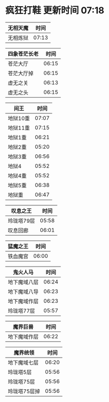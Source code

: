 # 疯狂打鞋 更新时间 07:18

| 无相天魔   | 时间    |
|--------|-------|
| 无相炼狱 | 07:13 |

| 四象苍茫长老   | 时间    |
|--------|-------|
| 苍茫大厅 | 06:15 |
| 苍茫大厅掉 | 06:15 |
| 虚无之关 | 06:13 |
| 虚无之头 | 06:15 |

| 间王   | 时间    |
|--------|-------|
| 地狱10重 | 07:07 |
| 地狱11重 | 07:15 |
| 地狱1重 | 06:21 |
| 地狱2重 | 05:20 |
| 地狱3重 | 06:56 |
| 地狱4 | 05:52 |
| 地狱4重 | 05:52 |
| 地狱5重 | 06:38 |
| 地狱重 | 06:47 |

| 叹息之王   | 时间    |
|--------|-------|
| 玲珑塔79层 | 05:58 |
| 叹息回廊 | 06:01 |

| 猛魔之王   | 时间    |
|--------|-------|
| 铁血魔宫 | 06:00 |

| 鬼火人马   | 时间    |
|--------|-------|
| 地下魔域八层 | 06:24 |
| 地下魔域八导 | 06:23 |
| 地下魔域作层 | 06:23 |
| 玲珑塔77层 | 05:57 |

| 魔界巨兽   | 时间    |
|--------|-------|
| 地下魔域作层 | 06:22 |

| 魔界统领   | 时间    |
|--------|-------|
| 地下魔域七层 | 06:20 |
| 玲珑塔5层 | 05:56 |
| 玲珑塔75层 | 05:56 |
| 玲珑塔75层掉 | 05:56 |